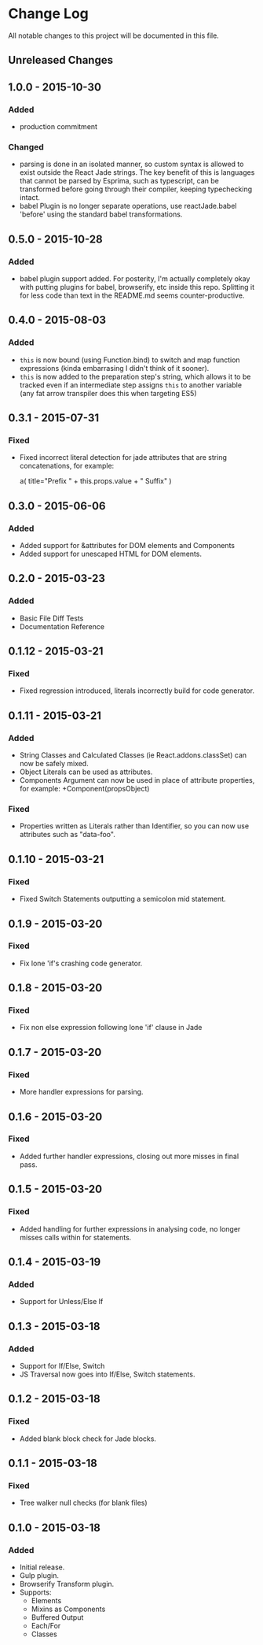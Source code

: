 # Change Log

All notable changes to this project will be documented in this file.

## Unreleased Changes

## 1.0.0 - 2015-10-30
### Added
- production commitment

### Changed
- parsing is done in an isolated manner, so custom syntax is allowed to exist
  outside the React Jade strings. The key benefit of this is languages that
  cannot be parsed by Esprima, such as typescript, can be transformed before
  going through their compiler, keeping typechecking intact.
- babel Plugin is no longer separate operations, use reactJade.babel 'before'
  using the standard babel transformations.

## 0.5.0 - 2015-10-28
### Added
- babel plugin support added. For posterity, I'm actually completely okay with
  putting plugins for babel, browserify, etc inside this repo. Splitting it
  for less code than text in the README.md seems counter-productive.

## 0.4.0 - 2015-08-03
### Added
- `this` is now bound (using Function.bind) to switch and map function
  expressions (kinda embarrasing I didn't think of it sooner).
- `this` is now added to the preparation step's string, which allows it to be
  tracked even if an intermediate step assigns `this` to another variable (any
  fat arrow transpiler does this when targeting ES5)

## 0.3.1 - 2015-07-31
### Fixed
- Fixed incorrect literal detection for jade attributes that are string
  concatenations, for example:

  a(
    title="Prefix " + this.props.value + " Suffix"
  )

## 0.3.0 - 2015-06-06
### Added
- Added support for &attributes for DOM elements and Components
- Added support for unescaped HTML for DOM elements.

## 0.2.0 - 2015-03-23
### Added
- Basic File Diff Tests
- Documentation Reference

## 0.1.12 - 2015-03-21
### Fixed
- Fixed regression introduced, literals incorrectly build for code generator.

## 0.1.11 - 2015-03-21
### Added
- String Classes and Calculated Classes (ie React.addons.classSet) can now
  be safely mixed.
- Object Literals can be used as attributes.
- Components Argument can now be used in place of attribute properties, for
  example: +Component(propsObject)

### Fixed
- Properties written as Literals rather than Identifier, so you can now use
  attributes such as "data-foo".

## 0.1.10 - 2015-03-21
### Fixed
- Fixed Switch Statements outputting a semicolon mid statement.

## 0.1.9 - 2015-03-20
### Fixed
- Fix lone 'if's crashing code generator.

## 0.1.8 - 2015-03-20
### Fixed
- Fix non else expression following lone 'if' clause in Jade

## 0.1.7 - 2015-03-20
### Fixed
- More handler expressions for parsing.

## 0.1.6 - 2015-03-20
### Fixed
- Added further handler expressions, closing out more misses in final pass.

## 0.1.5 - 2015-03-20
### Fixed
- Added handling for further expressions in analysing code, no longer misses
  calls within for statements.

## 0.1.4 - 2015-03-19
### Added
- Support for Unless/Else If

## 0.1.3 - 2015-03-18
### Added
- Support for If/Else, Switch
- JS Traversal now goes into If/Else, Switch statements.

## 0.1.2 - 2015-03-18
### Fixed
- Added blank block check for Jade blocks.

## 0.1.1 - 2015-03-18
### Fixed
- Tree walker null checks (for blank files)

## 0.1.0 - 2015-03-18
### Added
- Initial release.
- Gulp plugin.
- Browserify Transform plugin.
- Supports:
  - Elements
  - Mixins as Components
  - Buffered Output
  - Each/For
  - Classes

